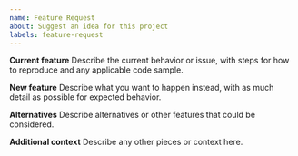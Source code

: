 ```yaml
---
name: Feature Request
about: Suggest an idea for this project
labels: feature-request
---
```


**Current feature**
Describe the current behavior or issue, with steps for how to reproduce and any applicable code sample.

**New feature**
Describe what you want to happen instead, with as much detail as possible for expected behavior.

**Alternatives**
Describe alternatives or other features that could be considered.

**Additional context**
Describe any other pieces or context here.
